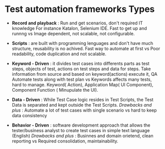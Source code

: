 # Test automation frameworks Types

* **Record and playback** : Run and get scenarios, don't required IT knowledge For instance Katalon, Selenium IDE. Fast to get up and runnng vs Image dependent, not scalable, not configurable.

* **Scripts** : are built with programming lenguages and don't have much structure, reusability is no achived. Fast way to automate at first vs Poor readability, code duplication and not scalable.

* **Keyword - Driven** : it  divides test cases into differents parts as test steps, objects of test, actions on test steps and data for steps. Take information from source and based on keyword(actions) execute it, QA Automate tests along with test plan vs Keywords affects many tests, hard to manage. Keyword( Action), Application Map( UI Component), Component Function ( Minupulate the UI).

* **Data - Driven** : While Test Case logic resides in Test Scripts, the Test Data is separated and kept outside the Test Scripts. _Drawbacks and plus_ :  Automate a lot of test cases with single scenario vs hard to keep data consistency

* **Behavior - Driven** : software development approach that allows the tester/business analyst to create test cases in simple text language (English)  _Drawbacks and plus_ : Businnes and domain orietend, clean reporting vs Required consolidation, maintainability.